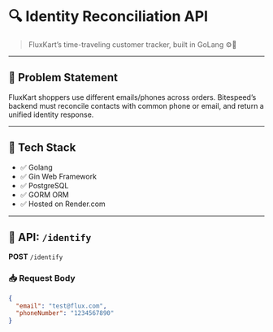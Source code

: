 # 🔍 Identity Reconciliation API

> FluxKart’s time-traveling customer tracker, built in GoLang ⚙️🚀

---

## 🎯 Problem Statement

FluxKart shoppers use different emails/phones across orders. Bitespeed’s backend must reconcile contacts with common phone or email, and return a unified identity response.

---

## 📌 Tech Stack

- ✅ Golang
- ✅ Gin Web Framework
- ✅ PostgreSQL
- ✅ GORM ORM
- ✅ Hosted on Render.com

---

## 🧪 API: `/identify`

**POST** `/identify`

### 📥 Request Body

```json
{
  "email": "test@flux.com",
  "phoneNumber": "1234567890"
}
